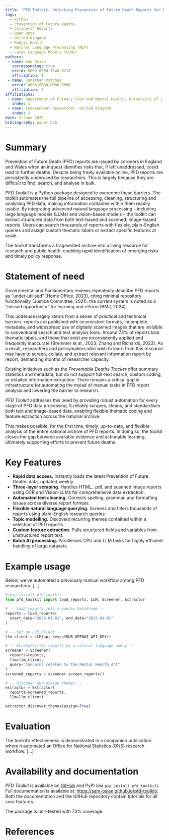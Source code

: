 ```yaml
---
title: 'PFD Toolkit: Unlocking Prevention of Future Death Reports for Research'
tags:
  - Python
  - Prevention of Future Deaths
  - Coroners' Reports
  - Open Data
  - United Kingdom
  - Public Health
  - Natural Language Processing (NLP)
  - Large Language Models (LLMs)
authors:
 - name: Sam Osian
   corresponding: true
   orcid: 0009-0000-7644-6218
   affiliation: 1
 - name: Jonathan Pytches
   orcid: 0000-0000-0000-0000
   affiliation: 2
affiliations:
 - name: Department of Primary Care and Mental Health, University of Liverpool, United Kingdom
   index: 1
 - name: Independent Researcher, United Kingdom
   index: 2
date: 3 June 2025
bibliography: paper.bib
---
```



# Summary

Prevention of Future Death (PFD) reports are issued by coroners in England and Wales 
when an inquest identifies risks that, if left unaddressed, could lead to further deaths. 
Despite being freely available online, PFD reports are persistently underused by 
researchers. This is largely because they are difficult to find, search, and analyse in bulk.

*PFD Toolkit* is a Python package designed to overcome these barriers. The toolkit automates 
the full pipeline of accessing, cleaning, structuring and analysing PFD data, making 
information contained within them readily usable. By integrating advanced natural language 
processing – including large language models (LLMs) and vision-based models – the toolkit 
can extract structured data from both text-based and scanned, image-based reports. Users 
can search thousands of reports with flexible, plain-English queries and assign custom 
thematic labels or extract specific features at scale.

The toolkit transforms a fragmented archive into a living resource for research and public 
health, enabling rapid identification of emerging risks and timely policy response.



# Statement of need

Governmental and Parliamentary reviews repeatedly describe PFD reports as “under-utilised” 
(Home Office, 2023), citing minimal repository functionality (Justice Committee, 2021). the 
current system is noted as a “missed opportunity” for learning and reform (BMJ, 2024).

This underuse largely stems from a series of practical and technical barriers: reports are 
published with inconsistent formats, incomplete metadata, and widespread use of digitally 
scanned images that are invisible to conventional search and text analysis tools. Around 
73% of reports lack thematic labels, and those that exist are inconsistently applied and 
frequently inaccurate (Bremmer et al., 2023; Zhang and Richards, 2023). As a result, 
researchers and policymakers who wish to learn from this resource may have to screen, 
collate, and extract relevant information report by report, demanding months of researcher 
capacity.

Existing initiatives such as the *Preventable Deaths Tracker* offer summary statistics and 
metadata, but do not support full-text search, custom coding, or detailed information 
extraction. There remains a critical gap in infrastructure for automating the myiad of manual 
tasks in PFD report analysis and lowering the barrier to research.

*PFD Toolkit* addresses this need by providing robust automation for every stage of PFD data 
processing. It reliably scrapes, cleans, and standardises both text and image-based data, 
enabling flexible thematic coding and feature extraction across the national archive. 

This makes possible, for the first time, timely, up-to-date, and flexible analysis of the 
entire national archive of PFD reports. In doing so, the toolkit closes the gap between 
available evidence and actionable learning, ultimately supporting efforts to prevent 
future deaths.



# Key Features

- **Rapid data access.** Instantly loads the latest Prevention of Future Deaths data, updated weekly.
- **Three-layer scraping.** Handles HTML, .pdf, and scanned image reports using OCR and Vision-LLMs for comprehensive data extraction.
- **Automated text cleaning.** Corrects spelling, grammar, and formatting issues across diverse report formats.
- **Flexible natural language querying.** Screens and filters thousands of reports using plain-English research queries.
- **Topic modelling.** Discovers recurring themes contained within a selection of PFD reports.
- **Custom feature extraction.** Pulls structured fields and variables from unstructured report text.
- **Batch AI processing.** Parallelises CPU and LLM tasks for highly efficient handling of large datasets.


# Example usage

<!-- Not sure if I like having this much code; not quite in keeping with other JOSS papers. What else could go here?
 -->

Below, we've automated a previously manual workflow among PFD researchers. [...]


```python
#!pip install pfd_toolkit
from pfd_toolkit import load_reports, LLM, Screener, Extractor

# -- Load reports into a pandas DataFrame --
reports = load_reports(
  start_date="2020-01-01", end_date="2025-01-01"
)

# -- Set up LLM client --
llm_client = LLM(api_key=<YOUR_OPENAI_API_KEY>)

# -- Screen/filter reports by a natural language query --
screener = Screener(
  reports=reports,
  llm=llm_client,
  query="Concerns related to the Mental Health Act"
)
screened_reports = screener.screen_reports()

# -- Discover and assign themes --
extractor = Extractor(
  reports=screened_reports,
  llm=llm_client)

extractor.discover_themes(assign=True)
```

# Evaluation

The toolkit’s effectiveness is demonstrated in a companion publication where it automated 
an Office for National Statistics (ONS) research workflow. [...]


# Availability and documentation

*PFD Toolkit* is available on [GitHub](https://github.com/Sam-Osian/PFD-toolkit) and PyPI 
(via `pip install pfd_toolkit`). Full documentation is available at: 
https://sam-osian.github.io/pfd-toolkit/. Both the documentation and the GitHub repository 
contain tutorials for all core features. 

The package is unit-tested with 73% coverage. 


# References
